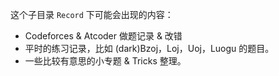 
这个子目录 `Record` 下可能会出现的内容：

+ Codeforces & Atcoder 做题记录 & 改错
+ 平时的练习记录，比如 (dark)Bzoj，Loj，Uoj，Luogu 的题目。
+ 一些比较有意思的小专题 & Tricks 整理。
